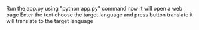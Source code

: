 Run the app.py using "python app.py" command
now it will open a web page
Enter the text
choose the target language and press button translate it will translate to the target language

